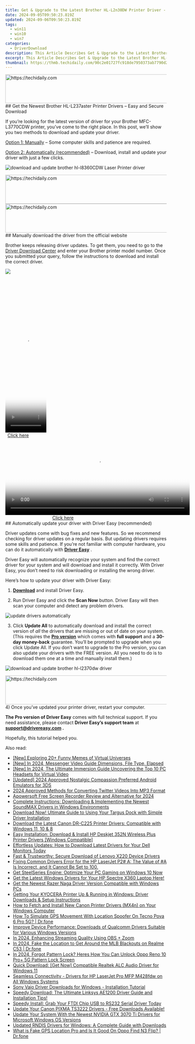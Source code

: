 ```yaml
---
title: Get & Upgrade to the Latest Brother HL-L2n30DW Printer Driver - Download Now
date: 2024-09-05T09:50:23.819Z
updated: 2024-09-06T09:50:23.819Z
tags:
  - win11
  - win10
  - win7
categories:
  - DriverDownload
description: This Article Describes Get & Upgrade to the Latest Brother HL-L2n30DW Printer Driver - Download Now
excerpt: This Article Describes Get & Upgrade to the Latest Brother HL-L2n30DW Printer Driver - Download Now
thumbnail: https://thmb.techidaily.com/90c2e01727fc918de7950373ab7790d2b6bd79b92f560dcc1472e9356e8fe972.png
---
```


<!-- affiliate ads begin -->
<a href="https://25home.pxf.io/c/5597632/2123482/16836" target="_top" id="2123482">
  <img src="//a.impactradius-go.com/display-ad/16836-2123482" border="0" alt="https://techidaily.com" width="728" height="90"/>
</a>
<img height="0" width="0" src="https://25home.pxf.io/i/5597632/2123482/16836" style="position:absolute;visibility:hidden;" border="0" />
<!-- affiliate ads end -->
## Get the Newest Brother HL-L237aster Printer Drivers – Easy and Secure Download

If you’re looking for the latest version of driver for your Brother MFC-L3770CDW printer, you’ve come to the right place. In this post, we’ll show you two methods to download and update your driver.

[Option 1: Manually](https://tools.techidaily.com/drivereasy/download/) – Some computer skills and patience are required.

[Option 2: Automatically (recommended)](https://www.drivereasy.com/knowledge/download-brother-hl-l2370dw-printer-driver/#option2) – Download, install and update your driver with just a few clicks.

![download and update brother hl-l8360CDW Laser Printer driver](https://images.drivereasy.com/wp-content/uploads/2021/01/brother-printer-featured-image-1200x1200.jpg)

<!-- affiliate ads begin -->
<a href="https://ephamedtechinc.pxf.io/c/5597632/2123512/26400" target="_top" id="2123512">
  <img src="//a.impactradius-go.com/display-ad/26400-2123512" border="0" alt="https://techidaily.com" width="728" height="90"/>
</a>
<img height="0" width="0" src="https://ephamedtechinc.pxf.io/i/5597632/2123512/26400" style="position:absolute;visibility:hidden;" border="0" />
<!-- affiliate ads end -->
<!-- affiliate ads begin -->
<a href="https://appsumo.8odi.net/c/5597632/2118321/7443" target="_top" id="2118321">
  <img src="//a.impactradius-go.com/display-ad/7443-2118321" border="0" alt="https://techidaily.com" width="600" height="90"/>
</a>
<img height="0" width="0" src="https://appsumo.8odi.net/i/5597632/2118321/7443" style="position:absolute;visibility:hidden;" border="0" />
<!-- affiliate ads end -->
## Manually download the driver from the official website

 Brother keeps releasing driver updates. To get them, you need to go to the [Driver Download Center](https://www.brother-usa.com/brother-support/driver-downloads) and enter your Brother printer model number. Once you submitted your query, follow the instructions to download and install the correct driver.

![](https://images.drivereasy.com/wp-content/uploads/2021/01/brother-printer-driver-update.png)

<!-- affiliate ads begin -->
<span id="1975636">
					<video width="128" height="480" style="cursor:pointer"
           poster="//a.impactradius-go.com/display-clicktoplayimage/1975636.png"
           onclick="if(!this.playClicked){this.play();this.setAttribute('controls',true);this.playClicked=true;}">
	   <source src="//a.impactradius-go.com/display-ad/22993-1975636">
	   <img src="//a.impactradius-go.com/display-clicktoplayimage/1975636.png" style="border: none; height: 100%; width: 100%; object-fit: contain">
	</video>
	<div style="width:80px;text-align:center"><a href="javascript:window.open(decodeURIComponent('https%3A%2F%2Fhomestyler.sjv.io%2Fc%2F5597632%2F1975636%2F22993'), '_blank');void(0);">Click here</a></div>
</span>
<img height="0" width="0" src="https://imp.pxf.io/i/5597632/1975636/22993" style="position:absolute;visibility:hidden;" border="0" />
<!-- affiliate ads end -->
<!-- affiliate ads begin -->
<span id="1983471">
					<video width="576" height="240" style="cursor:pointer"
           poster="//a.impactradius-go.com/display-clicktoplayimage/1983471.png"
           onclick="if(!this.playClicked){this.play();this.setAttribute('controls',true);this.playClicked=true;}">
	   <source src="//a.impactradius-go.com/display-ad/22993-1983471">
	   <img src="//a.impactradius-go.com/display-clicktoplayimage/1983471.png" style="border: none; height: 100%; width: 100%; object-fit: contain">
	</video>
	<div style="width:360px;text-align:center"><a href="javascript:window.open(decodeURIComponent('https%3A%2F%2Fhomestyler.sjv.io%2Fc%2F5597632%2F1983471%2F22993'), '_blank');void(0);">Click here</a></div>
</span>
<img height="0" width="0" src="https://imp.pxf.io/i/5597632/1983471/22993" style="position:absolute;visibility:hidden;" border="0" />
<!-- affiliate ads end -->
## Automatically update your driver with Driver Easy (recommended)

 Driver updates come with bug fixes and new features. So we recommend checking for driver updates on a regular basis. But updating drivers requires some skills and patience. If you’re not familiar with computer hardware, you can do it automatically with **[Driver Easy](https://tools.techidaily.com/drivereasy/download/)**  .

 Driver Easy will automatically recognize your system and find the correct driver for your system and will download and install it correctly. With Driver Easy, you don’t need to risk downloading or installing the wrong driver.

Here’s how to update your driver with Driver Easy:

 1) **[Download](https://tools.techidaily.com/drivereasy/download/)**  and install Driver Easy.

 2) Run Driver Easy and click the **Scan Now** button. Driver Easy will then scan your computer and detect any problem drivers.

![update drivers automatically](https://images.drivereasy.com/wp-content/uploads/2020/09/scan-now-driver-easy-1.png)

 3) Click **Update All** to automatically download and install the correct version of _all_ the drivers that are missing or out of date on your system.  
 (This requires the **[Pro version](https://tools.techidaily.com/drivereasy/download/)**  which comes with **full support**  and a **30-day money-back**  guarantee. You’ll be prompted to upgrade when you click Update All. If you don’t want to upgrade to the Pro version, you can also update your drivers with the FREE version. All you need to do is to download them one at a time and manually install them.)

![download and update brother hl-l2370dw driver](https://images.drivereasy.com/wp-content/uploads/2021/04/2370DW-1200x903.png)

<!-- affiliate ads begin -->
<a href="https://unicoeye.pxf.io/c/5597632/2134244/18498" target="_top" id="2134244">
  <img src="//a.impactradius-go.com/display-ad/18498-2134244" border="0" alt="https://techidaily.com" width="728" height="90"/>
</a>
<img height="0" width="0" src="https://unicoeye.pxf.io/i/5597632/2134244/18498" style="position:absolute;visibility:hidden;" border="0" />
<!-- affiliate ads end -->
4) Once you’ve updated your printer driver, restart your computer.

**The Pro version of Driver Easy** comes with full technical support. If you need assistance, please contact **Driver Easy’s support team** at **[support@drivereasy.com](https://tools.techidaily.com/drivereasy/download/) .**

Hopefully, this tutorial helped you.

<ins class="adsbygoogle"
     style="display:block"
     data-ad-format="autorelaxed"
     data-ad-client="ca-pub-7571918770474297"
     data-ad-slot="1223367746"></ins>



<ins class="adsbygoogle"
     style="display:block"
     data-ad-client="ca-pub-7571918770474297"
     data-ad-slot="8358498916"
     data-ad-format="auto"
     data-full-width-responsive="true"></ins>

<span class="atpl-alsoreadstyle">Also read:</span>
<div><ul>
<li><a href="https://fox-helps.techidaily.com/new-exploring-20plus-funny-memes-of-virtual-universes/"><u>[New] Exploring 20+ Funny Memes of Virtual Universes</u></a></li>
<li><a href="https://facebook-video-content.techidaily.com/new-in-2024-messenger-video-guide-dimensions-file-type-elapsed/"><u>[New] In 2024, Messenger Video Guide  Dimensions, File Type, Elapsed</u></a></li>
<li><a href="https://vp-tips.techidaily.com/new-in-2024-the-ultimate-immersion-guide-uncovering-the-top-10-pc-headsets-for-virtual-video/"><u>[New] In 2024, The Ultimate Immersion Guide  Uncovering the Top 10 PC Headsets for Virtual Video</u></a></li>
<li><a href="https://screen-capture.techidaily.com/updated-2024-approved-nostalgic-compassion-preferred-android-emulators-for-3ds/"><u>[Updated] 2024 Approved  Nostalgic Compassion  Preferred Android Emulators for 3DS</u></a></li>
<li><a href="https://some-approaches.techidaily.com/2024-approved-methods-for-converting-twitter-videos-into-mp3-format/"><u>2024 Approved  Methods for Converting Twitter Videos Into MP3 Format</u></a></li>
<li><a href="https://screen-sharing-recording.techidaily.com/apowersoft-free-screen-recorder-review-and-alternative-for-2024/"><u>Apowersoft Free Screen Recorder Review and Alternative for 2024</u></a></li>
<li><a href="https://win-dash.techidaily.com/complete-instructions-downloading-and-implementing-the-newest-soundmax-drivers-in-windows-environments/"><u>Complete Instructions: Downloading & Implementing the Newest SoundMAX Drivers in Windows Environments</u></a></li>
<li><a href="https://win-dash.techidaily.com/download-now-ultimate-guide-to-using-your-targus-dock-with-simple-driver-installation/"><u>Download Now! Ultimate Guide to Using Your Targus Dock with Simple Driver Installation</u></a></li>
<li><a href="https://win-dash.techidaily.com/download-the-latest-canon-dr-c225-printer-drivers-compatible-with-windows-11-10-and-8/"><u>Download the Latest Canon DR-C225 Printer Drivers: Compatible with Windows 11, 10 & 8</u></a></li>
<li><a href="https://win-dash.techidaily.com/easy-installation-download-and-install-hp-deskjet-352n-wireless-plus-printer-drivers-windows-compatible/"><u>Easy Installation: Download & Install HP Deskjet 352N Wireless Plus Printer Drivers [Windows Compatible]</u></a></li>
<li><a href="https://win-dash.techidaily.com/effortless-updates-how-to-download-latest-drivers-for-your-dell-monitors-today/"><u>Effortless Updates: How to Download Latest Drivers for Your Dell Monitors Today</u></a></li>
<li><a href="https://win-dash.techidaily.com/fast-and-trustworthy-secure-download-of-lenovo-x220-device-drivers/"><u>Fast & Trustworthy: Secure Download of Lenovo X220 Device Drivers</u></a></li>
<li><a href="https://win-dash.techidaily.com/1722970872571-fixing-common-drivers-error-for-the-hp-laserjet-p2-a-the-value-of-a-is-incorrect-and-it-cannot-be-set-to-100/"><u>Fixing Common Drivers Error for the HP LaserJet P2# A: The Value of #A Is Incorrect, and It Cannot Be Set to 100.</u></a></li>
<li><a href="https://win-dash.techidaily.com/1722954491991-get-steelseries-engine-optimize-your-pc-gaming-on-windows-10-now/"><u>Get SteelSeries Engine: Optimize Your PC Gaming on Windows 10 Now</u></a></li>
<li><a href="https://win-dash.techidaily.com/get-the-latest-windows-drivers-for-your-hp-spectre-x360-laptop-here/"><u>Get the Latest Windows Drivers for Your HP Spectre X360 Laptop Here!</u></a></li>
<li><a href="https://win-dash.techidaily.com/get-the-newest-razer-naga-driver-version-compatible-with-windows-pcs/"><u>Get the Newest Razer Naga Driver Version Compatible with Windows PCs</u></a></li>
<li><a href="https://win-dash.techidaily.com/getting-your-kyocera-printer-up-and-running-in-windows-driver-downloads-and-setup-instructions/"><u>Getting Your KYOCERA Printer Up & Running in Windows: Driver Downloads & Setup Instructions</u></a></li>
<li><a href="https://win-dash.techidaily.com/how-to-fetch-and-install-new-canon-printer-drivers-mx4n-on-your-windows-computer/"><u>How to Fetch and Install New Canon Printer Drivers (MX4n) on Your Windows Computer</u></a></li>
<li><a href="https://fake-location.techidaily.com/how-to-simulate-gps-movement-with-location-spoofer-on-tecno-pova-6-pro-5g-drfone-by-drfone-virtual-android/"><u>How To Simulate GPS Movement With Location Spoofer On Tecno Pova 6 Pro 5G? | Dr.fone</u></a></li>
<li><a href="https://win-dash.techidaily.com/improve-device-performance-downloads-of-qualcomm-drivers-suitable-for-various-windows-versions/"><u>Improve Device Performance: Downloads of Qualcomm Drivers Suitable for Various Windows Versions</u></a></li>
<li><a href="https://remote-screen-capture.techidaily.com/in-2024-enhancing-streaming-quality-using-obs-plus-zoom/"><u>In 2024, Enhancing Streaming Quality Using OBS + Zoom</u></a></li>
<li><a href="https://review-topics.techidaily.com/in-2024-fake-the-location-to-get-around-the-mlb-blackouts-on-realme-c53-drfone-by-drfone-virtual-android/"><u>In 2024, Fake the Location to Get Around the MLB Blackouts on Realme C53 | Dr.fone</u></a></li>
<li><a href="https://easy-unlock-android.techidaily.com/in-2024-forgot-pattern-lock-heres-how-you-can-unlock-oppo-reno-10-proplus-5g-pattern-lock-screen-by-drfone-android/"><u>In 2024, Forgot Pattern Lock? Heres How You Can Unlock Oppo Reno 10 Pro+ 5G Pattern Lock Screen</u></a></li>
<li><a href="https://win-dash.techidaily.com/quick-download-get-now-compatible-realtek-alc-audio-driver-for-windows-11/"><u>Quick Download: [Get Now] Compatible Realtek ALC Audio Driver for Windows 11</u></a></li>
<li><a href="https://win-dash.techidaily.com/seamless-connectivity-drivers-for-hp-laserjet-pro-mfp-m428fdw-on-all-windows-systems/"><u>Seamless Connectivity - Drivers for HP LaserJet Pro MFP M428fdw on All Windows Systems</u></a></li>
<li><a href="https://win-dash.techidaily.com/sony-vaio-driver-downloads-for-windows-installation-tutorial/"><u>Sony Vaio Driver Downloads for Windows - Installation Tutorial</u></a></li>
<li><a href="https://win-dash.techidaily.com/speedy-download-the-ultimate-linksys-ae1200-driver-guide-and-installation-tips/"><u>Speedy Download: The Ultimate Linksys AE1200 Driver Guide and Installation Tips!</u></a></li>
<li><a href="https://win-dash.techidaily.com/speedy-install-grab-your-ftdi-chip-usb-to-rs232-serial-driver-today/"><u>Speedy Install: Grab Your FTDI Chip USB to RS232 Serial Driver Today</u></a></li>
<li><a href="https://win-dash.techidaily.com/1722961749205-update-your-canon-pixma-ts3222-drivers-free-downloads-available/"><u>Update Your Canon PIXMA TS3222 Drivers - Free Downloads Available!</u></a></li>
<li><a href="https://win-dash.techidaily.com/update-your-system-with-the-newest-nvidia-gtx-3070-ti-drivers-for-microsoft-windows-os-versions/"><u>Update Your System With the Newest NVIDIA GTX 3070 Ti Drivers for Microsoft Windows OS Versions</u></a></li>
<li><a href="https://win-dash.techidaily.com/updated-rndis-drivers-for-windows-a-complete-guide-with-downloads/"><u>Updated RNDIS Drivers for Windows: A Complete Guide with Downloads</u></a></li>
<li><a href="https://fake-location.techidaily.com/what-is-fake-gps-location-pro-and-is-it-good-on-oppo-find-n3-flip-drfone-by-drfone-virtual-android/"><u>What is Fake GPS Location Pro and Is It Good On Oppo Find N3 Flip? | Dr.fone</u></a></li>
</ul></div>
